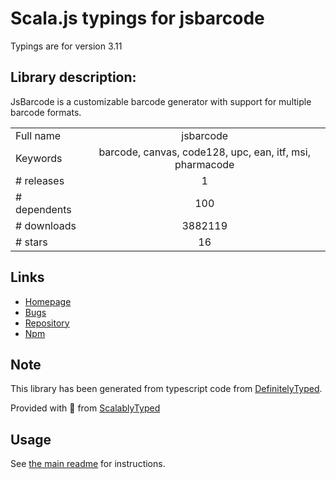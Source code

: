 
# Scala.js typings for jsbarcode

Typings are for version 3.11

## Library description:
JsBarcode is a customizable barcode generator with support for multiple barcode formats.

|                    |                 |
| ------------------ | :-------------: |
| Full name          | jsbarcode |
| Keywords           | barcode, canvas, code128, upc, ean, itf, msi, pharmacode |
| # releases         | 1 |
| # dependents       | 100 |
| # downloads        | 3882119 |
| # stars            | 16 |

## Links
- [Homepage](https://github.com/lindell/JsBarcode#readme)
- [Bugs](https://github.com/lindell/JsBarcode/issues)
- [Repository](https://github.com/lindell/JsBarcode)
- [Npm](https://www.npmjs.com/package/jsbarcode)
    


## Note
This library has been generated from typescript code from [DefinitelyTyped](https://definitelytyped.org).

Provided with :purple_heart: from [ScalablyTyped](https://github.com/oyvindberg/ScalablyTyped)

## Usage
See [the main readme](../../readme.md) for instructions.


